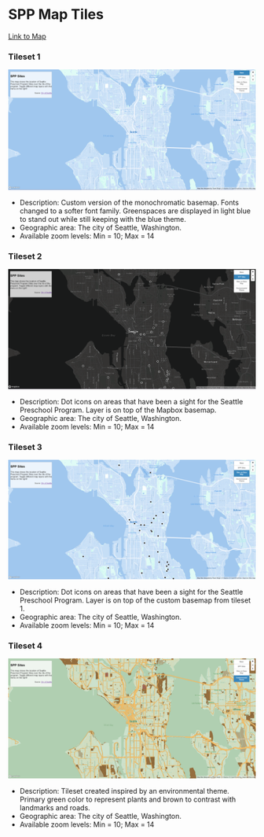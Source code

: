 # SPP Map Tiles

<a href="https://rsingh802.github.io/SPP-Map-Tiles/">Link to Map</a>

### Tileset 1
<img src="imgs/tiles-1.png" alt="Custom basemap" width="700">

<ul>
    <li>Description: Custom version of the monochromatic basemap. Fonts changed to a softer font family. Greenspaces are displayed in light blue to stand out while still keeping with the blue theme.</li>
    <li>Geographic area: The city of Seattle, Washington.</li>
    <li>Available zoom levels: Min = 10; Max = 14</li>
</ul>

### Tileset 2
<img src="imgs/tiles-2.png" alt="Data tileset" width="700">

<ul>
    <li>Description: Dot icons on areas that have been a sight for the Seattle Preschool Program. Layer is on top of the Mapbox basemap.</li>
    <li>Geographic area: The city of Seattle, Washington.</li>
    <li>Available zoom levels: Min = 10; Max = 14</li>
</ul>

### Tileset 3
<img src="imgs/tiles-3.png" alt="Data and Custom map" width="700">

<ul>
    <li>Description: Dot icons on areas that have been a sight for the Seattle Preschool Program. Layer is on top of the custom basemap from tileset 1.</li>
    <li>Geographic area: The city of Seattle, Washington.</li>
    <li>Available zoom levels: Min = 10; Max = 14</li>
</ul>

### Tileset 4
<img src="imgs/tiles-4.png" alt="Environmental tileset" width="700">

<ul>
    <li>Description: Tileset created inspired by an environmental theme. Primary green color to represent plants and brown to contrast with landmarks and roads.</li>
    <li>Geographic area: The city of Seattle, Washington.</li>
    <li>Available zoom levels: Min = 10; Max = 14</li>
</ul>